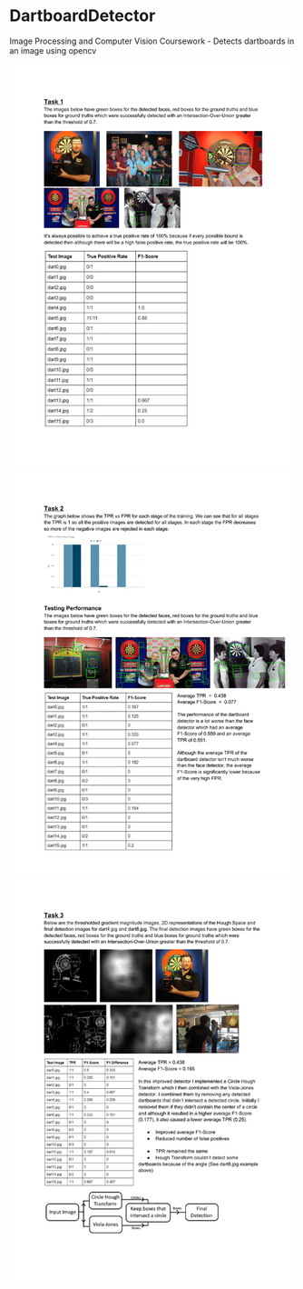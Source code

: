 # DartboardDetector
Image Processing and Computer Vision Coursework - Detects dartboards in an image using opencv

![Report Page 1](https://github.com/Pope10830/DartboardDetector/blob/main/page1.png?raw=true)
![Report Page 2](https://github.com/Pope10830/DartboardDetector/blob/main/page2.png?raw=true)
![Report Page 3](https://github.com/Pope10830/DartboardDetector/blob/main/page3.png?raw=true)
